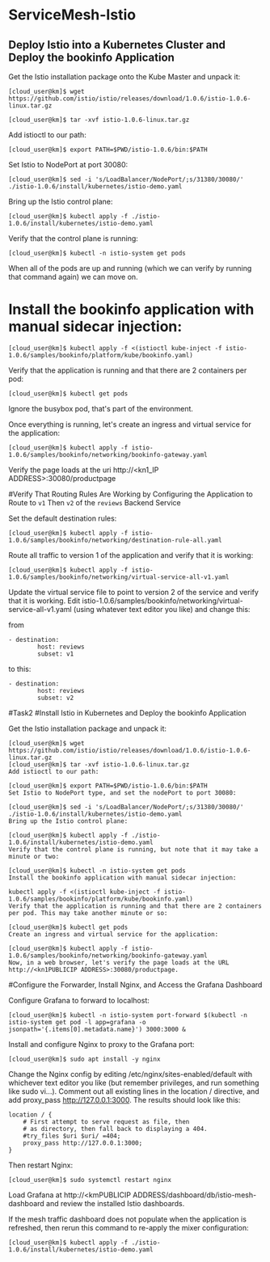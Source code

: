 # ServiceMesh-Istio

## Deploy Istio into a Kubernetes Cluster and Deploy the bookinfo Application


Get the Istio installation package onto the Kube Master and unpack it:

```
[cloud_user@km]$ wget https://github.com/istio/istio/releases/download/1.0.6/istio-1.0.6-linux.tar.gz
```
```
[cloud_user@km]$ tar -xvf istio-1.0.6-linux.tar.gz

```
Add istioctl to our path:
```
[cloud_user@km]$ export PATH=$PWD/istio-1.0.6/bin:$PATH
```

Set Istio to NodePort at port 30080:

```
[cloud_user@km]$ sed -i 's/LoadBalancer/NodePort/;s/31380/30080/' ./istio-1.0.6/install/kubernetes/istio-demo.yaml
```
Bring up the Istio control plane:

```
[cloud_user@km]$ kubectl apply -f ./istio-1.0.6/install/kubernetes/istio-demo.yaml
```
Verify that the control plane is running:

```
[cloud_user@km]$ kubectl -n istio-system get pods
```
When all of the pods are up and running (which we can verify by running that command again) we can move on.

# Install the bookinfo application with manual sidecar injection:

```
[cloud_user@km]$ kubectl apply -f <(istioctl kube-inject -f istio-1.0.6/samples/bookinfo/platform/kube/bookinfo.yaml)
```
Verify that the application is running and that there are 2 containers per pod:

```
[cloud_user@km]$ kubectl get pods
```
Ignore the busybox pod, that's part of the environment.

Once everything is running, let's create an ingress and virtual service for the application:

```
[cloud_user@km]$ kubectl apply -f istio-1.0.6/samples/bookinfo/networking/bookinfo-gateway.yaml
```

Verify the page loads at the uri http://<kn1_IP ADDRESS>:30080/productpage



#Verify That Routing Rules Are Working by Configuring the Application to Route to `v1` Then `v2` of the `reviews` Backend Service



Set the default destination rules:

```
[cloud_user@km]$ kubectl apply -f istio-1.0.6/samples/bookinfo/networking/destination-rule-all.yaml

```
Route all traffic to version 1 of the application and verify that it is working:

```
[cloud_user@km]$ kubectl apply -f istio-1.0.6/samples/bookinfo/networking/virtual-service-all-v1.yaml
```
Update the virtual service file to point to version 2 of the service and verify that it is working. 
Edit istio-1.0.6/samples/bookinfo/networking/virtual-service-all-v1.yaml (using whatever text editor you like) and change this:

from 
```
- destination:
        host: reviews
        subset: v1
```
to this:
```
- destination:
        host: reviews
        subset: v2
```

#Task2 
#Install Istio in Kubernetes and Deploy the bookinfo Application

Get the Istio installation package and unpack it:

```
[cloud_user@km]$ wget https://github.com/istio/istio/releases/download/1.0.6/istio-1.0.6-linux.tar.gz
[cloud_user@km]$ tar -xvf istio-1.0.6-linux.tar.gz
Add istioctl to our path:

[cloud_user@km]$ export PATH=$PWD/istio-1.0.6/bin:$PATH
Set Istio to NodePort type, and set the nodePort to port 30080:

[cloud_user@km]$ sed -i 's/LoadBalancer/NodePort/;s/31380/30080/' ./istio-1.0.6/install/kubernetes/istio-demo.yaml
Bring up the Istio control plane:

[cloud_user@km]$ kubectl apply -f ./istio-1.0.6/install/kubernetes/istio-demo.yaml
Verify that the control plane is running, but note that it may take a minute or two:

[cloud_user@km]$ kubectl -n istio-system get pods
Install the bookinfo application with manual sidecar injection:

kubectl apply -f <(istioctl kube-inject -f istio-1.0.6/samples/bookinfo/platform/kube/bookinfo.yaml)
Verify that the application is running and that there are 2 containers per pod. This may take another minute or so:

[cloud_user@km]$ kubectl get pods
Create an ingress and virtual service for the application:

[cloud_user@km]$ kubectl apply -f istio-1.0.6/samples/bookinfo/networking/bookinfo-gateway.yaml
Now, in a web browser, let's verify the page loads at the URL http://<kn1PUBLICIP ADDRESS>:30080/productpage.
```

#Configure the Forwarder, Install Nginx, and Access the Grafana Dashboard



Configure Grafana to forward to localhost:
```
[cloud_user@km]$ kubectl -n istio-system port-forward $(kubectl -n istio-system get pod -l app=grafana -o jsonpath='{.items[0].metadata.name}') 3000:3000 &

```
Install and configure Nginx to proxy to the Grafana port:

```
[cloud_user@km]$ sudo apt install -y nginx
```
Change the Nginx config by editing /etc/nginx/sites-enabled/default with whichever text editor you like (but remember privileges, and run something like sudo vi...). Comment out all existing lines in the location / directive, and add proxy_pass http://127.0.0.1:3000. The results should look like this:

```
location / {
    # First attempt to serve request as file, then
    # as directory, then fall back to displaying a 404.
    #try_files $uri $uri/ =404;
    proxy_pass http://127.0.0.1:3000;
}
```
Then restart Nginx:

```
[cloud_user@km]$ sudo systemctl restart nginx
```

Load Grafana at http://<kmPUBLICIP ADDRESS/dashboard/db/istio-mesh-dashboard and review the installed Istio dashboards.

If the mesh traffic dashboard does not populate when the application is refreshed, then rerun this command to re-apply the mixer configuration:

```
[cloud_user@km]$ kubectl apply -f ./istio-1.0.6/install/kubernetes/istio-demo.yaml

```
